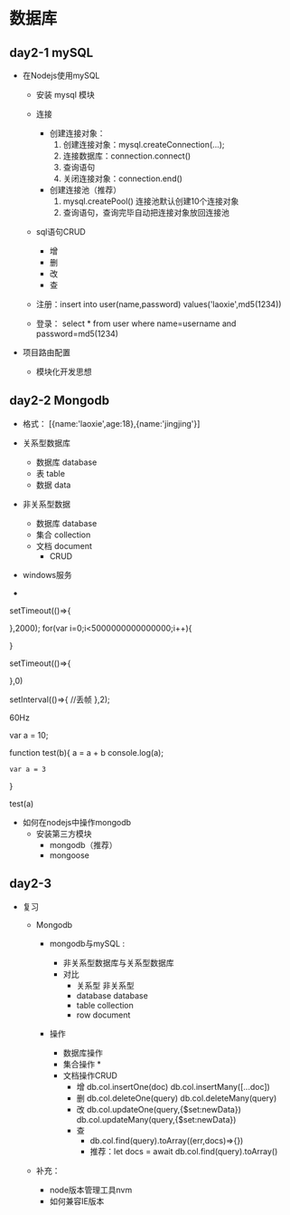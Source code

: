 # 数据库

## day2-1 mySQL
* 在Nodejs使用mySQL
    * 安装 mysql 模块
    * 连接
        * 创建连接对象：
            1. 创建连接对象：mysql.createConnection(...);
            2. 连接数据库：connection.connect()
            3. 查询语句
            4. 关闭连接对象：connection.end()
        * 创建连接池（推荐）
            1. mysql.createPool() 连接池默认创建10个连接对象
            2. 查询语句，查询完毕自动把连接对象放回连接池
    * sql语句CRUD
        * 增
        * 删
        * 改
        * 查

    * 注册：insert into user(name,password) values('laoxie',md5(1234))
    * 登录： select * from user where name=username and password=md5(1234)

* 项目路由配置
    * 模块化开发思想

## day2-2 Mongodb
* 格式： [{name:'laoxie',age:18},{name:'jingjing'}]
* 关系型数据库
    * 数据库 database
    * 表 table
    * 数据 data
* 非关系型数据
    * 数据库 database
    * 集合 collection
    * 文档 document
        * CRUD

* windows服务
* 

setTimeout(()=>{

},2000);
for(var i=0;i<5000000000000000;i++){

}

setTimeout(()=>{

},0)

setInterval(()=>{
    //丢帧
},2);

60Hz

var a = 10;

function test(b){
    a = a + b
    console.log(a);
    
    var a = 3
}

test(a)

* 如何在nodejs中操作mongodb
    * 安装第三方模块
        * mongodb（推荐）
        * mongoose

## day2-3
* 复习
    * Mongodb
        * mongodb与mySQL : 
            * 非关系型数据库与关系型数据库
            * 对比
                * 关系型        非关系型
                * database      database
                * table         collection
                * row           document



        * 操作
            * 数据库操作
            * 集合操作
                * 
            * 文档操作CRUD
                * 增
                    db.col.insertOne(doc)
                    db.col.insertMany([...doc])
                * 删
                    db.col.deleteOne(query)
                    db.col.deleteMany(query)
                * 改
                    db.col.updateOne(query,{$set:newData})
                    db.col.updateMany(query,{$set:newData})
                * 查
                    * db.col.find(query).toArray((err,docs)=>{})
                    * 推荐：let docs = await db.col.find(query).toArray()  

    * 补充：
        * node版本管理工具nvm
        * 如何兼容IE版本
    
                
